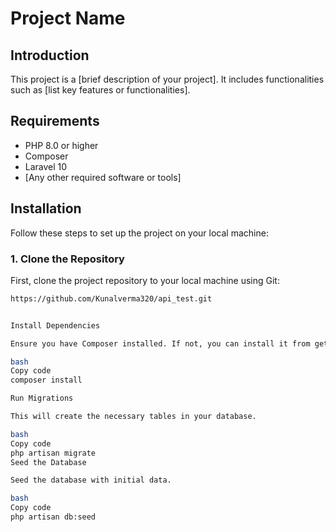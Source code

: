 # Project Name

## Introduction

This project is a [brief description of your project]. It includes functionalities such as [list key features or functionalities].

## Requirements

- PHP 8.0 or higher
- Composer
- Laravel 10
- [Any other required software or tools]

## Installation

Follow these steps to set up the project on your local machine:

### 1. Clone the Repository

First, clone the project repository to your local machine using Git:

```bash
https://github.com/Kunalverma320/api_test.git


Install Dependencies

Ensure you have Composer installed. If not, you can install it from getcomposer.org.

bash
Copy code
composer install

Run Migrations

This will create the necessary tables in your database.

bash
Copy code
php artisan migrate
Seed the Database

Seed the database with initial data.

bash
Copy code
php artisan db:seed
